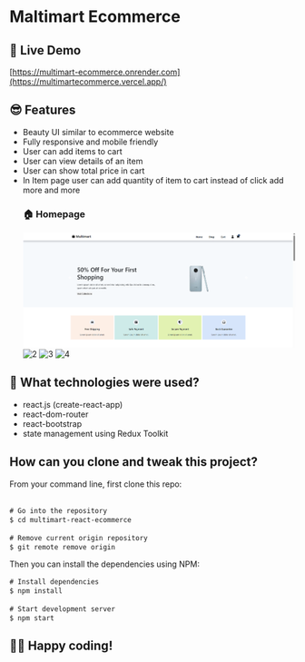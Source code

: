# Maltimart Ecommerce

## 📌 Live Demo
[https://multimart-ecommerce.onrender.com](https://multimartecommerce.vercel.app/)

## 😎 Features

- Beauty UI similar to ecommerce website
- Fully responsive and mobile friendly
- User can add items to cart
- User can view details of an item
- User can show total price in cart
- In Item page user can add quantity of item to cart instead of click add more and more
  ### 🏠 Homepage
  ![Home Page](./src/Images/1.png)
![2](https://github.com/user-attachments/assets/323a3b0a-0b67-43a5-9643-0d211a638732)
  ![3](https://github.com/user-attachments/assets/b8ad90a3-fd00-44d6-8579-923df2f69fa4)
![4](https://github.com/user-attachments/assets/8f8775f2-0533-4602-ab41-3555bf40a374)





## 🚀 What technologies were used?


- react.js (create-react-app)
- react-dom-router
- react-bootstrap
- state management using Redux Toolkit

## How can you clone and tweak this project?

From your command line, first clone this repo:

```

# Go into the repository
$ cd multimart-react-ecommerce

# Remove current origin repository
$ git remote remove origin

```

Then you can install the dependencies using NPM:

```
# Install dependencies
$ npm install

# Start development server
$ npm start
```
👨‍💻 Happy coding!
---
